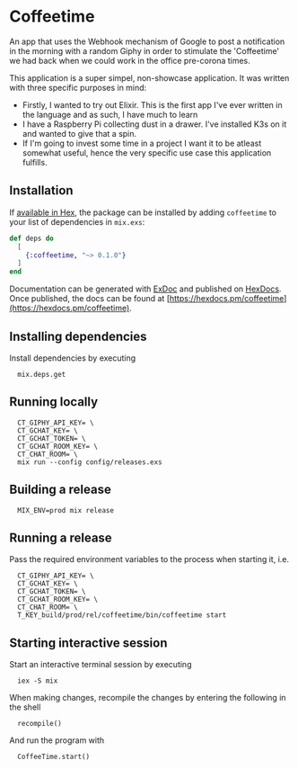 # Coffeetime

An app that uses the Webhook mechanism of Google to post a notification in the morning with a random Giphy in order to stimulate the 'Coffeetime' we had back when we could work in the office pre-corona times.

This application is a super simpel, non-showcase application. It was written with three specific purposes in mind:
* Firstly, I wanted to try out Elixir. This is the first app I've ever written in the language and as such, I have much to learn
* I have a Raspberry Pi collecting dust in a drawer. I've installed K3s on it and wanted to give that a spin.
* If I'm going to invest some time in a project I want it to be atleast somewhat useful, hence the very specific use case this application fulfills.

## Installation

If [available in Hex](https://hex.pm/docs/publish), the package can be installed
by adding `coffeetime` to your list of dependencies in `mix.exs`:

```elixir
def deps do
  [
    {:coffeetime, "~> 0.1.0"}
  ]
end
```

Documentation can be generated with [ExDoc](https://github.com/elixir-lang/ex_doc)
and published on [HexDocs](https://hexdocs.pm). Once published, the docs can
be found at [https://hexdocs.pm/coffeetime](https://hexdocs.pm/coffeetime).

## Installing dependencies

Install dependencies by executing

```
  mix.deps.get
```

## Running locally

```
  CT_GIPHY_API_KEY= \
  CT_GCHAT_KEY= \
  CT_GCHAT_TOKEN= \
  CT_GCHAT_ROOM_KEY= \
  CT_CHAT_ROOM= \
  mix run --config config/releases.exs
```

## Building a release

```
  MIX_ENV=prod mix release
```

## Running a release

Pass the required environment variables to the process when starting it, i.e.

```
  CT_GIPHY_API_KEY= \
  CT_GCHAT_KEY= \
  CT_GCHAT_TOKEN= \
  CT_GCHAT_ROOM_KEY= \
  CT_CHAT_ROOM= \
  T_KEY_build/prod/rel/coffeetime/bin/coffeetime start
```

## Starting interactive session

Start an interactive terminal session by executing

```
  iex -S mix
```

When making changes, recompile the changes by entering the following in the shell

```
  recompile()
```

And run the program with

```
  CoffeeTime.start()
```